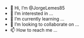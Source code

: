 - 👋 Hi, I’m @JorgeLemes85
- 👀 I’m interested in ...
- 🌱 I’m currently learning ...
- 💞️ I’m looking to collaborate on ...
- 📫 How to reach me ...

<!---
JorgeLemes85/JorgeLemes85 is a ✨ special ✨ repository because its `README.md` (this file) appears on your GitHub profile.
You can click the Preview link to take a look at your changes.
--->





